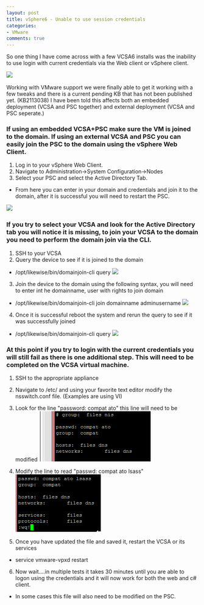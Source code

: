 ```yaml
---
layout: post
title: vSphere6 - Unable to use session credentials
categories:
- VMware
comments: true
---
```

So one thing I have come across with a few VCSA6 installs was the inability to use login with current credentials via the Web client or vSphere client.

![](/images/Screen-Shot-2015-04-13-at-10.57.41-AM.png)

Working with VMware support we were finally able to get it working with a few tweaks and there is a current pending KB that has not been published yet. (KB2113038) I have been told this affects both an embedded deployment (VCSA and PSC together) and external deployment (VCSA and PSC seperate.)

### If using an embedded VCSA+PSC make sure the VM is joined to the domain. If using an external VCSA and PSC you can easily join the PSC to the domain using the vSphere Web Client.

1. Log in to your vSphere Web Client.
2. Navigate to Administration->System Configuration->Nodes
3. Select your PSC and select the Active Directory Tab.
- From here you can enter in your domain and credentials and join it to the domain, after it is successful you will need to restart the PSC.

![](/images/Screen-Shot-2015-04-13-at-11.37.23-AM.png)

### If you try to select your VCSA and look for the Active Directory tab you will notice it is missing, to join your VCSA to the domain you need to perform the domain join via the CLI.

1. SSH to your VCSA
2. Query the device to see if it is joined to the domain
- /opt/likewise/bin/domainjoin-cli query
![](/images/Screen-Shot-2015-04-13-at-11.42.37-AM.png)
3. Join the device to the domain using the following syntax, you will need to enter int he domainname, user with rights to join domain
- /opt/likewise/bin/domainjoin-cli join domainname adminusername
![](/images/Screen-Shot-2015-04-13-at-11.43.31-AM.png)
4. Once it is successful reboot the system and rerun the query to see if it was successfully joined
- /opt/likewise/bin/domainjoin-cli query
![](/images/Screen-Shot-2015-04-13-at-11.43.45-AM.png)

### At this point if you try to login with the current credentials you will still fail as there is one additional step. This will need to be completed on the VCSA virtual machine.

1. SSH to the appropriate appliance
2. Navigate to /etc/ and using your favorite text editor modify the nsswitch.conf file. (Examples are using VI)
3. Look for the line "password: compat ato" this line will need to be modified
![](/images/Screen-Shot-2015-04-13-at-11.01.00-AM.png)
4. Modify the line to read "passwd: compat ato lsass"
![](/images/Screen-Shot-2015-04-13-at-11.02.20-AM.png)

5. Once you have updated the file and saved it, restart the VCSA or its services
- service vmware-vpxd restart
6. Now wait....in multiple tests it takes 30 minutes until you are able to logon using the credentials and it will now work for both the web and c# client.
- In some cases this file will also need to be modified on the PSC.
